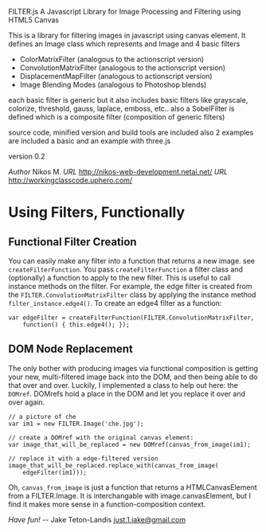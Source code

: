 FILTER.js A Javascript Library for Image Processing and Filtering using HTML5 Canvas

This is a library for filtering images in javascript using canvas element.
It defines an Image class which represents and Image
and 4 basic filters 

* ColorMatrixFilter (analogous to the actionscript version)
* ConvolutionMatrixFilter (analogous to the actionscript version)
* DisplacementMapFilter (analogous to actionscript version)
* Image Blending Modes (analogous to Photoshop blends)

each basic filter is generic but it also includes basic filters
like grayscale, colorize, threshold, gauss, laplace, emboss, etc..
also a SobelFilter is defined which is a composite filter (composition of generic filters)

source code, minified version and build tools are included
also 2 examples are included a basic and an example with three.js

version 0.2

*Author* Nikos M.
*URL* http://nikos-web-development.netai.net/
*URL* http://workingclasscode.uphero.com/

# Using Filters, Functionally

## Functional Filter Creation

You can easily make any filter into a function that returns a new image. see `createFilterFunction`. You pass `createFilterFunction` a filter class and (optionally) a function to apply to the new filter. This is useful to call instance methods on the filter. For example, the edge filter is created from the `FILTER.ConvolutionMatrixFilter` class by applying the instance method `filter_instance.edge4()`. To create an edge4 filter as a function:

    var edgeFilter = createFilterFunction(FILTER.ConvolutionMatrixFilter,
        function() { this.edge4(); });

## DOM Node Replacement

The only bother with producing images via functional composition is getting your new, multi-filtered image back into the DOM, and then being able to do that over and over. Luckily, I implemented a class to help out here: the `DOMref`. DOMrefs hold a place in the DOM and let you replace it over and over again.

    // a picture of che
    var im1 = new FILTER.Image('che.jpg');
    
    // create a DOMref with the original canvas element:
    var image_that_will_be_replaced = new DOMref(canvas_from_image(im1);
    
    // replace it with a edge-filtered version
    image_that_will_be_replaced.replace_with(canvas_from_image(
        edgeFilter(im1)));

Oh, `canvas_from_image` is just a function that returns a HTMLCanvasElement from a FILTER.Image. It is interchangable with image.canvasElement, but I find it makes more sense in a function-composition context.

*Have fun!* -- Jake Teton-Landis <just.1.jake@gmail.com>
